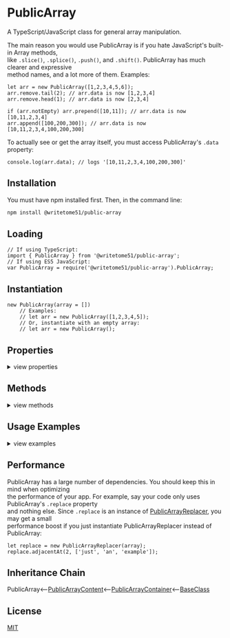 # PublicArray

A TypeScript/JavaScript class for general array manipulation.

The main reason you would use PublicArray is if you hate JavaScript's built-in Array methods,  
like `.slice()`, `.splice()`, `.push()`, and `.shift()`.  PublicArray has much clearer and expressive   
method names, and a lot more of them.  Examples:
```
let arr = new PublicArray([1,2,3,4,5,6]);
arr.remove.tail(2); // arr.data is now [1,2,3,4]
arr.remove.head(1); // arr.data is now [2,3,4]

if (arr.notEmpty) arr.prepend([10,11]); // arr.data is now [10,11,2,3,4]
arr.append([100,200,300]); // arr.data is now [10,11,2,3,4,100,200,300]
```
To actually see or get the array itself, you must access PublicArray's `.data` property:

`console.log(arr.data); // logs '[10,11,2,3,4,100,200,300]' `

## Installation

You must have npm installed first.  Then, in the command line:

```bash
npm install @writetome51/public-array
```

## Loading
```
// If using TypeScript:
import { PublicArray } from '@writetome51/public-array';
// If using ES5 JavaScript:
var PublicArray = require('@writetome51/public-array').PublicArray;
```


## Instantiation
```
new PublicArray(array = [])
    // Examples:
    // let arr = new PublicArray([1,2,3,4,5]);
    // Or, instantiate with an empty array:
    // let arr = new PublicArray();
```

## Properties
<details>
<summary>view properties</summary>

#### data: any[] (read-writable)  
###### This is the array to be operated on.

#### copy: PublicArray (read-only)  
######  a copy of the PublicArray instance, containing an independent copy of this.data that can be manipulated separately.

#### length: number (read-writable) 
###### length of this.data

#### isEmpty: boolean (read-only) 
###### true if this.data is empty

#### notEmpty: boolean (read-only)

#### className: string (read-only)

## Properties with methods
<details>
<summary>view properties</summary>

Helpful tidbit:  These properties all contain their own `.data` property, which always matches `this.data`

#### filter: [PublicArrayFilter](https://github.com/writetome51/public-array-filter#publicarrayfilter)  (read-only)
###### Its methods narrow down the content of this.data and return the PublicArrayFilter instance:
<details>
<summary>view methods</summary>

```
filter.byTest(testFunction: ((currentValue, currentIndex?, array?) => boolean)): PublicArrayFilter
    // Narrows down this.data to only the values that pass testFunction.

filter.byType(
    type: 'number' | 'boolean' | 'string' | 'array' | 'object' | 'function' | 'undefined'
): PublicArrayFilter
    // Narrows down this.data to only the values that are the specified type.
```
</details>


#### get: [PublicArrayGetter](https://github.com/writetome51/public-array-getter#publicarraygetter)  (read-only)
###### Its methods return items copied from this.data .  None of them modify this.data .
<details>
<summary>view methods</summary>

```     
get.copy(): any[]
    // Returns independent copy of this.data .

get.byIndex(index): any
    // Returns item identified by passed index.  index can be negative or positive.
           
get.byIndexes(indexes): any[]
    // Returns items identified by passed indexes.  indexes can be negative or positive.
       
get.head(numItems): any[]
    // returns numItems from beginning of this.data

get.tail(numItems): any[]
    // returns numItems from end of this.data

get.between(numItemsToIgnoreAtEachEnd): any[]
    // Returns middle of this.data, between numItemsToIgnoreAtEachEnd
       
get.adjacentAt(startingIndex, numItemsToGet): any[]
    // Returns adjacent items.  startingIndex can be negative or positive.	

// For all the functions below, the parameter 'value' cannot be object.
// 'object' does not include Arrays.  Arrays are OK, as long as they don't 
// contain objects.

get.adjacentToValue(info: IAdjacentToValueInfo): any[]
    /**************
    Returns adjacent items including, or near, a particular value.
    Only applies to the first instance of value found in this.data.
    The parameter 'info' is an object that looks like this:
    {
        value: any except object (the value to search for in the array),
        offset: integer (tells function where, in relation to value, to begin selecting adjacent
                items to return.  If offset is zero, the selection will begin with value.)
        howMany: integer greater than zero (it's how many adjacent items to return)
    }
    Example:
        // this.data is [1,2,3,4,5,6,7,8,9,10]
        let numbers = this.get.adjacentToValue({value:5, offset: -2, howMany:3});
        // numbers is now [3,4,5]
    ***************/


get.allAfterFirst(value): any[]
    // returns all items after the first instance of value.
       
get.allBeforeFirst(value): any[]
    // returns all items before the first instance of value.
       
get.allAfterLast(value): any[]
    // returns all items after the last instance of value.
       
get.allBeforeLast(value): any[]
    // returns all items before the last instance of value.
       
get.uniqueItems(): any[]
    // returns no duplicates.
       
get.duplicates(): any[]
    // returns every instance of a duplicate, so you may get multiple instances.       
       
get.shuffled(): any[]
    // returns copy of this.data with the order of items randomized.
    
/************
These last 2 methods both return an array of IValueIndexPairs.  A IValueIndexPair looks like this:
{value: any,  index: number}

Each one represents an item from this.data .
************/

get.byTest(testFunction: ((currentValue, currentIndex?, array?) => boolean)): IValueIndexPair[]
    // returns any item that passes testFunction.
        
get.byType(
    type: 'object' | 'array' | 'number' | 'string' | 'boolean' | 'function' | 'undefined'
):  IValueIndexPair[]
    // returns any item that is passed type.
```
</details>


#### getConverted: [PublicArrayGetterConverter](https://github.com/writetome51/public-array-getter-converter#publicarraygetterconverter) (read-only)
###### Has the Array methods .map()  and  .reduce() , but renamed to  .each()  and  .toOne() , respectively.  None of them modify this.data .
<details>
<summary>view methods</summary>

```
getConverted.toOne(
    reducingFunction: ((previousValue: any, currentValue: any, index?, array?) => any)
): any
    // reduces all values in this.data down to a single value, and returns that value.

getConverted.each(mappingFunction: ((item, index?, array?) => any)): any[]
    // returns new array where each value in this.data is converted into something else.
```
</details>

 
#### getAndRemove: [PublicArrayGetterRemover](https://github.com/writetome51/public-array-getter-remover#publicarraygetterremover) (read-only)
######  Its methods both remove and return items from this.data:
<details>
<summary>view methods</summary>

```
getAndRemove.byIndex(index): any
    // removes and returns item identified by passed index.  index can be negative or positive.

getAndRemove.byIndexes(indexes): any[]
    // removes and returns items identified by passed indexes.  indexes can be negative or positive.

getAndRemove.head(numItemsToRemove): any[]
    // removes and returns numItemsToRemove from beginning

getAndRemove.tail(numItemsToRemove): any[]
    // removes and returns numItemsToRemove from end

getAndRemove.between(numItemsToKeepAtEachEnd): any[]
    // removes and returns middle of this.data, between numItemsToKeepAtEachEnd

getAndRemove.adjacentAt(startingIndex, numItemsToRemove): any[]
    // removes and returns adjacent items.  startingIndex can be negative or positive.

// For all the functions below, the parameter 'value' cannot be object.
// 'object' does not include Arrays.  Arrays are OK, as long as they don't 
// contain objects.

getAndRemove.adjacentToValue(info: IAdjacentToValueInfo): any[]
    /********
    Removes and returns adjacent items including, or near, a particular value.
    Only applies to the first instance of value found in this.data .
    The parameter 'info' is an object that looks like this:
    {
        value: any except object (the value to search for in the array),
        offset: integer (tells function where, in relation to value, to begin selecting adjacent
                	items to remove/return.  If offset is zero, the selection will begin with value.)
        howMany: integer greater than zero (it's how many adjacent items to remove/return)
    }
    Example:
    	 // this.data is [1,2,3,4,5,6,7,8,9,10]
    	 let numbers = this.getAndRemove.adjacentToValue({value:5, offset: 0, howMany:4});
    	 // numbers is now [5,6,7,8].  this.data is now [1,2,3,4,9,10]
    *********/
    
    
getAndRemove.allAfterFirst(value): any[]
    // removes and returns all items after first instance of value

getAndRemove.allBeforeFirst(value): any[]
    // removes and returns all items before first instance of value

getAndRemove.allAfterLast(value): any[]
    // removes and returns all items after last instance of value

getAndRemove.allBeforeLast(value): any[]
    // removes and returns all items before last instance of value

getAndRemove.duplicates(): any[]
    // removes and returns every instance of a duplicate, so you may receive multiple instances.

/************
These last 2 methods both return an array of IValueIndexPairs.  A IValueIndexPair looks like this:
{value: any,  index: number}

Each one represents an item removed from this.data .
************/
 
getAndRemove.byTest(
    testFunction: (currentValue, currentIndex?, array?) => boolean
): IValueIndexPair[]
    // removes and returns any item that passes testFunction.

getAndRemove.byType(
    type: 'object' | 'array' | 'number' | 'string' | 'boolean' | 'function' | 'undefined'
): IValueIndexPair[]
    // removes and returns any item that is passed type.
```
</details>

 
#### insert: [PublicArrayInserter](https://github.com/writetome51/public-array-inserter#publicarrayinserter) (read-only)
######  Has methods that increase the length of this.data and return the PublicArrayInserter instance:
<details>
<summary>view methods</summary>

```
insert.at(index, values: any[]): PublicArrayInserter
    // inserts values at index.  index can be negative or positive.
    // If positive, existing items beginning at that index will be pushed to the right to   
    // make room.  If negative, existing items ending at that index will be pushed to the   
    // left to make room. 

insert.middle(values: any[], offset = 0): PublicArrayInserter
    // inserts values in middle of this.data .
    // By default, if this.data has odd number of items, values will be inserted just before the
    // middle item. If you want to change the insert position, set the optional offset parameter 
    // to + or - whatever integer you want.
```
</details>


#### remove: [PublicArrayRemover](https://github.com/writetome51/public-array-remover#publicarrayremover) (read-only)
###### Has methods that all remove items from this.data and return the PublicArrayRemover instance:
<details>
<summary>view methods</summary>

```
remove.byIndex(index): PublicArrayRemover
    // index can be negative or positive.

remove.byIndexes(indexes): PublicArrayRemover
    // indexes can be negative or positive.

remove.adjacentAt(startingIndex, numItemsToRemove): PublicArrayRemover
   // Removes adjacent items.  startingIndex can be negative or positive.  

remove.head(numItemsToRemove): PublicArrayRemover
    // Removes numItemsToRemove from beginning of this.data .

remove.tail(numItemsToRemove): PublicArrayRemover
    // Removes numItemsToRemove from end of this.data .
    
remove.between(numItemsToKeepAtEachEnd): PublicArrayRemover
    // Removes everything between numItemsToKeepAtEachEnd.
    // i.e., if numItemsToKeepAtEachEnd = 2, then only the first 2 items and last 2 items will remain.
    
/************
 For all the functions below:
     Any parameter called 'value' cannot be an object.
     Any parameter called 'values' cannot contain an object.
     'object' does not include Arrays.  Arrays are OK, as long as they don't 
     contain objects.
************/

remove.adjacentToValue(info: IAdjacentToValueInfo): PublicArrayRemover
    /************
    Removes adjacent items including, or near, a particular value.
    Only applies to the first instance of value found in this.data .
    The parameter 'info' is an object that looks like this:
    {
        value: any except object (the value to search for in the array),
        offset: integer (tells function where, in relation to value, to begin selecting adjacent
                items to remove.  If offset is zero, the selection will begin with value.)
        howMany: integer greater than zero (it's how many adjacent items to remove)
    }
    Example:
        // arr.data is [1,2,3,4,5,6,7,8,9,10]
        arr.remove.adjacentToValue({value:5, offset: 1, howMany:2});
        // arr.data is now [1,2,3,4,5,8,9,10]
    *************/
    

remove.firstOf(value): PublicArrayRemover
    // Removes first instance of value. 

remove.firstOfEach(values: any[]): PublicArrayRemover
    // Removes first instance of each value.

remove.allOf(value): PublicArrayRemover
    // Removes all instances of value.
    
remove.allOfEach(values: any[]): PublicArrayRemover
    // Removes all instances of each value.

remove.allAfterFirst(value): PublicArrayRemover
    // Removes all items after first instance of value.

remove.allBeforeFirst(value): PublicArrayRemover
    // Removes all items before first instance of value.

remove.allAfterLast(value): PublicArrayRemover
    // Removes all items after last instance of value.

remove.allBeforeLast(value): PublicArrayRemover
    // Removes all items before last instance of value.

remove.duplicates(): PublicArrayRemover

remove.byTest(testFunction: (currentValue, currentIndex?, array?) => boolean): PublicArrayRemover
    // if currentValue passes test, it is removed.

remove.byType(
    type: 'object' | 'array' | 'number' | 'string' | 'boolean' | 'function' | 'undefined'
): PublicArrayRemover
```
</details>

 
#### replace: [PublicArrayReplacer](https://github.com/writetome51/public-array-replacer#publicarrayreplacer) (read-only)
###### Its methods all replace items in this.data and return the PublicArrayReplacer instance:
<details>
<summary>view methods</summary>

```
replace.at(index, newValue): PublicArrayReplacer
    // Replaces item at index with newValue.  index can be negative or positive.

replace.adjacentAt(startingIndex, newValues: any[]): PublicArrayReplacer
    // Replaces adjacent items beginning at startingIndex with newValues.
    // Number of adjacent items that are replaced is same as number of items in newValues.
    // startingIndex can be negative or positive.

replace.between(numItemsToKeepAtEachEnd, newValues: any[]): PublicArrayReplacer
    // Replaces everything between numItemsToKeepAtEachEnd with newValues.
    // Example: if this.data is [1,2,3,4,5,6,7] , and you call .between(2, [9,10])
    // this.data will be [1,2,9,10,6,7] .  It preserves the first 2 items and the last 2.
    
/************
 For all the functions below:
     Any parameter called 'value' cannot be an object.
     Any parameter called 'values' cannot contain an object.
     'object' does not include Arrays.  Arrays are OK, as long as they don't 
     contain objects.
************/

replace.adjacentToValue(info: IAdjacentToValueInfo, newValues: any[]): PublicArrayReplacer
    /**********
    Replaces adjacent items including, or near a particular value, with newValues.
    Only applies to the first instance of value found in this.data .
    The parameter 'info' is an object that looks like this:
    {
        value: any except object (the value to search for in the array),
        offset: integer (tells function where, in relation to value, to begin selecting adjacent
                    	items to replace.  If offset is zero, the selection will begin with value.)
       	howMany: integer greater than zero (it's how many adjacent items to replace)
    }
    Example:
	//  this.data is [1,2,3,4,5,6,7,8]
	//  let newValues = [20,30,40];
	//  this.adjacentToValue({value: 5, offset: -1, howMany: 2},  newValues);
	//  this.data is now [1,2,3,20,30,40,6,7,8]
    **********/
    
replace.firstOf(value, newValue): PublicArrayReplacer
    // Replaces first instance of value with newValue.
    
replace.firstOfEach(values: any[], newValues: any[]): PublicArrayReplacer
    // First instance of values[i] found in this.data gets replaced with newValues[i].
    
replace.allOf(value, newValue): PublicArrayReplacer
    // Replaces all instances of value with newValue.
    
replace.allOfEach(values: any[], newValues: any[]): PublicArrayReplacer
    // All instances of values[i] found in this.data get replaced with newValues[i].
    
replace.each(replacementFunction: (currentValue, currentIndex?, array?) => any): PublicArrayReplacer
    /**********
    Loops thru this.data, passing each item into replacementFunction.
    replacementFunction must return the new value you want to give to that item in this.data .
    If you don't want to give a particular item a new value, simply return the value it already 
    has.
    Important to remember: even if the currentValue should not be replaced, you still must return
        something, or else that item will become undefined.
    Example:
    //  this.data is [1,2,3,4,5,6] .
    //  this.replace.each((item) => {
    //      if (item === 2 || item === 6) return item * 3;
    //      else return item;
    //  });
    //  this.data is now [1,6,3,4,5,18]
    **********/
    
    
replace.allWithOne(values: any[], newValue): PublicArrayReplacer
    // Replaces all instances of each value in values with newValue.
```
</details>

 
#### sort: [PublicArraySorter](https://github.com/writetome51/public-array-sorter#publicarraysorter) (read-only)
###### Its methods change the order of items in this.data and return the PublicArraySorter instance:
<details>
<summary>view methods</summary>

```
sort.alphabetize(): PublicArraySorter;
    // No item in this.data gets modified, but each is treated as a string during the sorting.

sort.numbersAscending(): PublicArraySorter;
    // If not all items in this.data are of type 'number', it triggers error.

sort.numbersDescending(): PublicArraySorter;
    // If not all items in this.data are of type 'number', it triggers error.

sort.reverse(): PublicArraySorter;

sort.shuffle(): PublicArraySorter;
    // randomizes the order of items.
```
</details>

</details>

</details>


## Methods
<details>
<summary>view methods</summary>

```
asString(glue = ', '): string
    // Does same thing as Array.join()
    
/************
 For all the functions below:
     Any parameter called 'value' cannot be an object.
     Any parameter called 'values' cannot contain an object.
     'object' does not include Arrays.  Arrays are OK, as long as they don't 
     contain objects.
************/
	
has(value): boolean
    // returns true if this.data contains value.
	
hasAll(values: any[]): boolean
    // returns true if this.data contains every value in values.
	
hasAny(values: any[]): boolean
    // returns true if this.data contains at least 1 value in values.
	
hasAdjacent(values: any[]): boolean
    // returns true if this.data contains exact sequence of values.
    // Example: if this.data is [10,1,2,3,11], then this.hasAdjacent([1,2,3]) returns true.
    
startsWith(values: any[]): boolean
   // returns true if this.data starts with exact sequence of values.

endsWith(values: any[]): boolean
    // returns true if this.data ends with exact sequence of values.

matches(array): boolean
    // returns true if this.data matches passed array exactly.
    // will return false if this.data or passed array contains object.

// For the next 3 methods:
// testFunction is a callback with same signature as callback passed to
// Array.filter() :
// testFunction(currentValue, currentIndex?, entireArray?): boolean 
// checks if currentValue passes test. If yes, it returns true.

allPass(testFunction): boolean
    // returns true if all items in this.data pass test.

anyPass(testFunction): boolean
    // returns true if at least 1 item passes test.

indexesThatPass(testFunction): number[]
    // returns indexes of all items that pass test. If none pass, returns empty array.

firstIndexOf(value): number
    // returns index of first instance of value in this.data. If not found, returns -1.

lastIndexOf(value): number
    // returns index of last instance of value in this.data.  If not found, returns -1.

indexesOf(value): number[]
    // returns all indexes of value in this.data. If not found, returns empty array.

append(values: any[]): this
    // attaches values to end of this.data.

prepend(values: any[]): this
    // attaches values to beginning of this.data.

forEach(iterationFunction): this
    // Behaves same as Array.forEach()
    // iterationFunction = function(currentValue, currentIndex?, entireArray?){...}
    
set(newArray): void
    // Changes value of this.data to newArray without breaking its memory reference.
    // So if there are copies of this.data, the copies will be updated as well.

protected   _createGetterAndOrSetterForEach(
		propertyNames: string[],
		configuration: IGetterSetterConfiguration
	   ) : void
    /*********************
    Use this method when you have a bunch of properties that need getter and/or 
    setter functions that all do the same thing. You pass in an array of string 
    names of those properties, and the method attaches the same getter and/or 
    setter function to each property.
    IGetterSetterConfiguration is this object:
    {
        get_setterFunction?: (
             propertyName: string, index?: number, propertyNames?: string[]
        ) => Function,
	    // get_setterFunction takes the property name as first argument and 
	    // returns the setter function.  The setter function must take one 
	    // parameter and return void.
	    
        get_getterFunction?: (
             propertyName: string, index?: number, propertyNames?: string[]
        ) => Function
	    // get_getterFunction takes the property name as first argument and 
	    // returns the getter function.  The getter function must return something.
    }
    *********************/ 
	   
	   
protected   _returnThis_after(voidExpression: any) : this
    // voidExpression is executed, then function returns this.
    // Even if voidExpression returns something, the returned data isn't used.

protected   _runMethod_and_returnThis(
    callingObject, 
    method: Function, 
    methodArgs: any[], 
    additionalAction?: Function // takes the result returned by method as an argument.
) : this
```
</details>


## Usage Examples
<details>
<summary>view examples</summary>

```
// changing the array content:
arr.data = [10,20,30,40];

// changing the array content without breaking its memory reference:
arr.set( [10,20,30,40] );

// getting the array contents as a string:
let str = arr.asString('-');  // str === '10-20-30-40'

// using .append() instead of .push():
arr.append(['goodbye']); // now last item in arr.data is 'goodbye'

// using .prepend() instead of .unshift():
arr.prepend(['hello']); // now first item in arr.data is 'hello' 

// checking if array has a particular item:
arr.data = ['a', 'q', 'r', 'z', 'x'];
if (arr.has('q')) console.log('yes'); // --> 'yes'

// checking if array has exact sequence of adjacent items:
arr.data = [3,6,9,12,11,3,5,1];
if (arr.hasAdjacent([9,12,11,3])) console.log('yes'); // --> 'yes'

// removing any items that aren't numbers and putting the numbers in order:
arr.filter.byType('number');
arr.sort.numbersAscending();

// removing and returning 4-letter words:
let dirtyWords = arr.getAndRemove.byTest((item) => isString(item) && item.length === 4);

// inserting a new item just before the last item and returning the modified Array:
arr.insert.at(-2, [newItem]);
let modifiedArray = arr.data;

// You could shorten the previous two lines into this:
let modifiedArray = arr.insert.at(-2, [newItem]).data;
```
</details>

## Performance

PublicArray has a large number of dependencies.  You should keep this in mind when optimizing  
the performance of your app. For example, say your code only uses PublicArray's `.replace` property  
and nothing else.  Since `.replace` is an instance of [PublicArrayReplacer](https://github.com/writetome51/public-array-replacer#publicarrayreplacer), you may get a small  
performance boost if you just instantiate PublicArrayReplacer instead of PublicArray:
```
let replace = new PublicArrayReplacer(array);
replace.adjacentAt(2, ['just', 'an', 'example']);
```

## Inheritance Chain

PublicArray<--[PublicArrayContent](https://github.com/writetome51/public-array-content#publicarraycontent)<--[PublicArrayContainer](https://github.com/writetome51/public-array-container#publicarraycontainer)<--[BaseClass](https://github.com/writetome51/typescript-base-class#baseclass)



## License
[MIT](https://choosealicense.com/licenses/mit/)